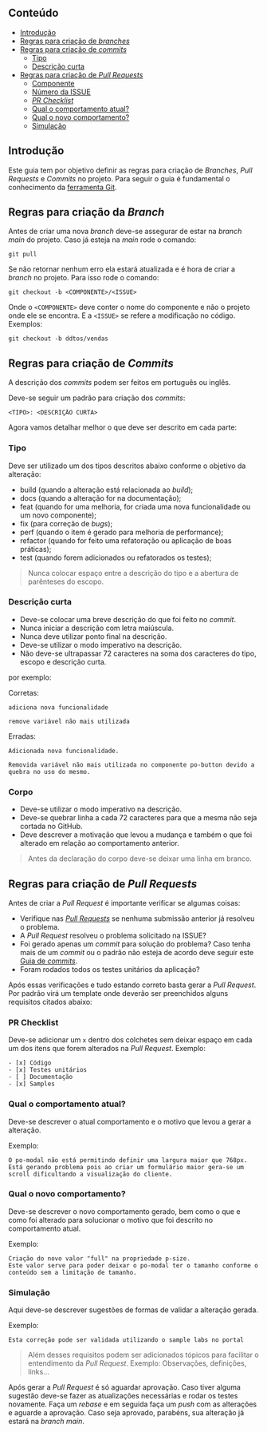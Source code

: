 ## Conteúdo

- [Introdução](#introdução)
- [Regras para criação de *branches*](#regras-para-criação-da-branch)
- [Regras para criação de *commits*](#regras-para-criação-de-commits)
    - [Tipo](#tipo)
    - [Descrição curta](#descrição-curta)
- [Regras para criação de *Pull Requests*](#regras-para-criação-de-pull-requests)
    - [Componente](#componente)
    - [Número da ISSUE](#número-da-issue)
    - [*PR Checklist*](#pr-checklist)
    - [Qual o comportamento atual?](#qual-o-comportamento-atual)
    - [Qual o novo comportamento?](#qual-o-novo-comportamento)
    - [Simulação](#simulação)


## Introdução

Este guia tem por objetivo definir as regras para criação de *Branches*, *Pull Requests* e *Commits* no projeto.
Para seguir o guia é fundamental o conhecimento da [ferramenta Git](https://git-scm.com/book/en/v2).


## Regras para criação da *Branch*

Antes de criar uma nova *branch* deve-se assegurar de estar na *branch main* do projeto.
Caso já esteja na *main* rode o comando:

```
git pull
```

Se não retornar nenhum erro ela estará atualizada e é hora de criar a *branch* no projeto. Para isso rode o comando:

```
git checkout -b <COMPONENTE>/<ISSUE>
```

Onde o `<COMPONENTE>` deve conter o nome do componente e não o projeto onde ele se encontra. E a `<ISSUE>` se refere a modificação no código.
Exemplos:
```
git checkout -b ddtos/vendas
```

## Regras para criação de *Commits*

A descrição dos *commits* podem ser feitos em português ou inglês.

Deve-se seguir um padrão para criação dos *commits*:

```
<TIPO>: <DESCRIÇÃO CURTA>
```
Agora vamos detalhar melhor o que deve ser descrito em cada parte:

### Tipo

Deve ser utilizado um dos tipos descritos abaixo conforme o objetivo da alteração:

- build (quando a alteração está relacionada ao *build*);
- docs (quando a alteração for na documentação);
- feat (quando for uma melhoria, for criada uma nova funcionalidade ou um novo componente);
- fix (para correção de *bugs*);
- perf (quando o item é gerado para melhoria de performance);
- refactor (quando for feito uma refatoração ou aplicação de boas práticas);
- test (quando forem adicionados ou refatorados os testes);

> Nunca colocar espaço entre a descrição do tipo e a abertura de parênteses do escopo.

### Descrição curta

- Deve-se colocar uma breve descrição do que foi feito no *commit*.
- Nunca iniciar a descrição com letra maiúscula.
- Nunca deve utilizar ponto final na descrição.
- Deve-se utilizar o modo imperativo na descrição.
- Não deve-se ultrapassar 72 caracteres na soma dos caracteres do tipo, escopo e descrição curta.

por exemplo:

Corretas:

```
adiciona nova funcionalidade
```
```
remove variável não mais utilizada
```

Erradas:

```
Adicionada nova funcionalidade.
```
```
Removida variável não mais utilizada no componente po-button devido a quebra no uso do mesmo.
```

### Corpo

- Deve-se utilizar o modo imperativo na descrição.
- Deve-se quebrar linha a cada 72 caracteres para que a mesma não seja cortada no GitHub.
- Deve descrever a motivação que levou a mudança e também o que foi alterado em relação ao comportamento anterior.

> Antes da declaração do corpo deve-se deixar uma linha em branco.

## Regras para criação de *Pull Requests*

Antes de criar a *Pull Request* é importante verificar se algumas coisas:

- Verifique nas [*Pull Requests*](https://github.com/Exilium-Free-Wisdom/candy_salt/pulls) se nenhuma submissão anterior já resolveu o problema.
- A *Pull Request* resolveu o problema solicitado na ISSUE?
- Foi gerado apenas um *commit* para solução do problema? Caso tenha mais de um *commit* ou o padrão não esteja de acordo deve seguir este [Guia de *commits*](#commits).
- Foram rodados todos os testes unitários da aplicação?

Após essas verificações e tudo estando correto basta gerar a *Pull Request*. Por padrão virá um template onde deverão ser preenchidos alguns requisitos citados abaixo:

### PR Checklist

Deve-se adicionar um `x` dentro dos colchetes sem deixar espaço em cada um dos itens que forem alterados na *Pull Request*.
Exemplo:

```
- [x] Código
- [x] Testes unitários
- [ ] Documentação
- [x] Samples
```

### Qual o comportamento atual?

Deve-se descrever o atual comportamento e o motivo que levou a gerar a alteração.

Exemplo:

```
O po-modal não está permitindo definir uma largura maior que 768px. Está gerando problema pois ao criar um formulário maior gera-se um scroll dificultando a visualização do cliente.
```

### Qual o novo comportamento?

Deve-se descrever o novo comportamento gerado, bem como o que e como foi alterado para solucionar o motivo que foi descrito no comportamento atual.

Exemplo:

```
Criação do novo valor "full" na propriedade p-size.
Este valor serve para poder deixar o po-modal ter o tamanho conforme o conteúdo sem a limitação de tamanho.
```

### Simulação

Aqui deve-se descrever sugestões de formas de validar a alteração gerada.

Exemplo:

```
Esta correção pode ser validada utilizando o sample labs no portal
```

> Além desses requisitos podem ser adicionados tópicos para facilitar o entendimento da *Pull Request*. Exemplo: Observações, definições, links...


Após gerar a *Pull Request* é só aguardar aprovação. Caso tiver alguma sugestão deve-se fazer as atualizações necessárias e rodar os testes novamente.
Faça um *rebase* e em seguida faça um *push* com as alterações e aguarde a aprovação.
Caso seja aprovado, parabéns, sua alteração já estará na *branch main*.
